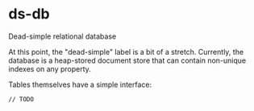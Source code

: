 # ds-db

Dead-simple relational database

At this point, the "dead-simple" label is a bit of a stretch. Currently, the database
is a heap-stored document store that can contain non-unique indexes on any property.

Tables themselves have a simple interface:

```
// TODO
```
